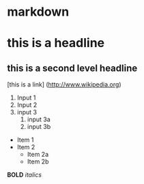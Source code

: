 # markdown

# this is a headline

## this is a second level headline

[this is a link] (http://www.wikipedia.org)

1. Input 1 
2. Input 2
3. input 3
    1. input 3a
    2. input 3b

* Item 1
* Item 2
    * Item 2a
    * Item 2b

**BOLD**
*italics*
